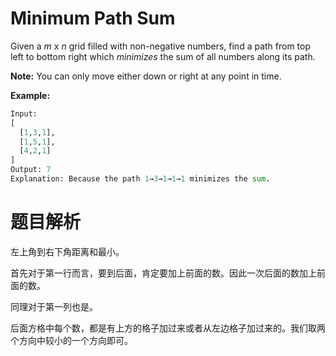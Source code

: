 # Minimum Path Sum

Given a *m* x *n* grid filled with non-negative numbers, find a path from top left to bottom right which *minimizes* the sum of all numbers along its path.

**Note:** You can only move either down or right at any point in time.

**Example:**

```python
Input:
[
  [1,3,1],
  [1,5,1],
  [4,2,1]
]
Output: 7
Explanation: Because the path 1→3→1→1→1 minimizes the sum.
```





# 题目解析

左上角到右下角距离和最小。

首先对于第一行而言，要到后面，肯定要加上前面的数。因此一次后面的数加上前面的数。

同理对于第一列也是。



后面方格中每个数，都是有上方的格子加过来或者从左边格子加过来的。我们取两个方向中较小的一个方向即可。